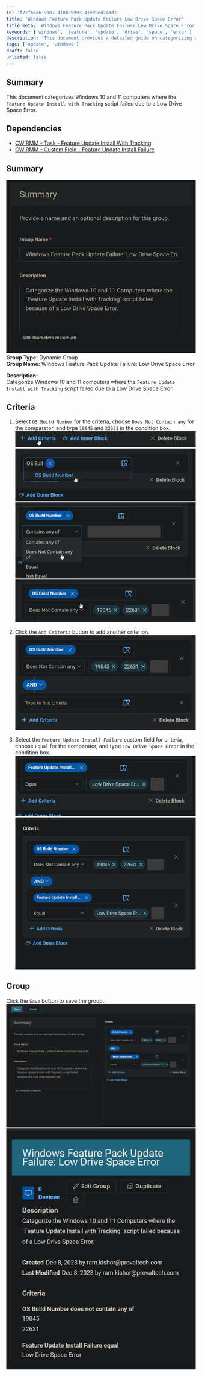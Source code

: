 ```yaml
---
id: 'f7cf60a6-9107-4188-9993-41ed9ed243d1'
title: 'Windows Feature Pack Update Failure Low Drive Space Error'
title_meta: 'Windows Feature Pack Update Failure Low Drive Space Error'
keywords: ['windows', 'feature', 'update', 'drive', 'space', 'error']
description: 'This document provides a detailed guide on categorizing Windows 10 and 11 computers where the Feature Update Install with Tracking script failed due to a Low Drive Space Error. It outlines the necessary criteria and steps for creating a dynamic group to manage these failures effectively.'
tags: ['update', 'windows']
draft: false
unlisted: false
---
```


## Summary

This document categorizes Windows 10 and 11 computers where the `Feature Update Install with Tracking` script failed due to a Low Drive Space Error.

## Dependencies

- [CW RMM - Task - Feature Update Install With Tracking](<../tasks/Feature Update Install With Tracking.md>)  
- [CW RMM - Custom Field - Feature Update Install Failure](https://proval.itglue.com/DOC-5078775-14592254)

## Summary

![Image](../../../static/img/Windows-Feature-Pack-Update-Failure-Low-Drive-Space-Error/image_1.png)  
**Group Type:** Dynamic Group  
**Group Name:** Windows Feature Pack Update Failure: Low Drive Space Error  

**Description:**  
Categorize Windows 10 and 11 computers where the `Feature Update Install with Tracking` script failed due to a Low Drive Space Error.

## Criteria

1. Select `OS Build Number` for the criteria, choose `Does Not Contain any` for the comparator, and type `19045` and `22631` in the condition box.  
   ![Image](../../../static/img/Windows-Feature-Pack-Update-Failure-Low-Drive-Space-Error/image_2.png)  
   ![Image](../../../static/img/Windows-Feature-Pack-Update-Failure-Low-Drive-Space-Error/image_3.png)  
   ![Image](../../../static/img/Windows-Feature-Pack-Update-Failure-Low-Drive-Space-Error/image_4.png)  
   ![Image](../../../static/img/Windows-Feature-Pack-Update-Failure-Low-Drive-Space-Error/image_5.png)  

2. Click the `Add Criteria` button to add another criterion.  
   ![Image](../../../static/img/Windows-Feature-Pack-Update-Failure-Low-Drive-Space-Error/image_6.png)  

3. Select the `Feature Update Install Failure` custom field for criteria, choose `Equal` for the comparator, and type `Low Drive Space Error` in the condition box.  
   ![Image](../../../static/img/Windows-Feature-Pack-Update-Failure-Low-Drive-Space-Error/image_7.png)  
   ![Image](../../../static/img/Windows-Feature-Pack-Update-Failure-Low-Drive-Space-Error/image_8.png)  

## Group

Click the `Save` button to save the group.  
![Image](../../../static/img/Windows-Feature-Pack-Update-Failure-Low-Drive-Space-Error/image_9.png)  
![Image](../../../static/img/Windows-Feature-Pack-Update-Failure-Low-Drive-Space-Error/image_10.png)  



